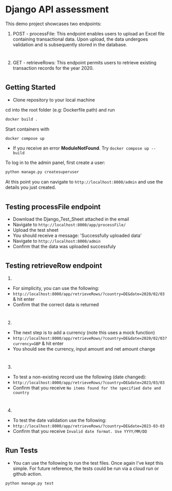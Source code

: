 # Django API assessment 

This demo project showcases two endpoints:

1. POST - processFile: This endpoint enables users to upload an Excel file containing transactional data. Upon upload, the data undergoes validation and is subsequently stored in the database.
#
2. GET - retrieveRows: This endpoint permits users to retrieve existing transaction records for the year 2020.
 
#
## Getting Started

- Clone repository to your local machine 


cd into the root folder (e.g: Dockerfile path) and run
```bash
docker build . 
```

Start containers with
```bash
docker compose up 
```
- If you receive an error **ModuleNotFound**. Try `docker compose up --build`


To log in to the admin panel, first create a user:
```bash
python manage.py createsuperuser
```

At this point you can navigate to
`http://localhost:8000/admin` and use the details you just created.
#
## Testing processFile endpoint

- Download the Django_Test_Sheet attached in the email
- Navigate to `http://localhost:8000/app/processFile/`
- Upload the test sheet 
- You should receive a message: 'Successfully uploaded data'
- Navigate to `http://localhost:8000/admin` 
- Confirm that the data was uploaded successfuly
#
## Testing retrieveRow endpoint

1.
- For simplicity, you can use the following:
- `http://localhost:8000/app/retrieveRows/?country=DE&date=2020/02/03` & hit enter
- Confirm that the correct data is returned
#
2.
- The next step is to add a currency (note this uses a mock function)
- `http://localhost:8000/app/retrieveRows/?country=DE&date=2020/02/03?currency=GBP` & hit enter
- You should see the currency, input amount and net amount change
#
3.
- To test a non-existing record use the following (date changed):
- `http://localhost:8000/app/retrieveRows/?country=DE&date=2023/03/03`
- Confirm that you receive `No items found for the specified date and country`
#
4. 
- To test the date validation use the following: 
- `http://localhost:8000/app/retrieveRows/?country=DE&date=2023-03-03`
- Confirm that you receive `Invalid date format. Use YYYY/MM/DD`
#
## Run Tests
- You can use the following to run the test files. Once again I've kept this simple. For future reference, the tests could be run via a cloud run or github action. 
```bash
python manage.py test
```
